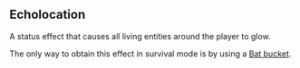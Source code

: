 ## Echolocation

A status effect that causes all living entities around the player to glow.

The only way to obtain this effect in survival mode is by using a [Bat bucket](CHARM_FEATURES_URL#bat_buckets).